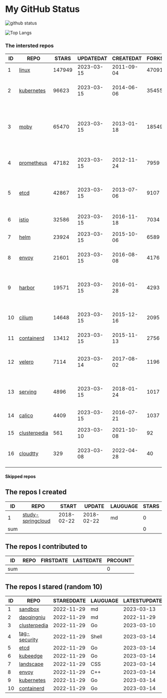 # My GitHub Status

<img src="https://github-readme-stats-1.yihong0618.vercel.app/api?username=daoqingniu&show_icons=true&&&hide_title=true&count_private=true" alt="github status" />

![Top Langs](https://github-readme-stats-1.yihong0618.vercel.app/api/top-langs/?username=daoqingniu&layout=compact)

<!--START_SECTION:github_repos-->
### The intersted repos
| ID |                              REPO                               | STARS  | UPDATEDAT  | CREATEDAT  | FORKSCOUNT |                                              DESCRIPTIONS                                              |
|----|-----------------------------------------------------------------|--------|------------|------------|------------|--------------------------------------------------------------------------------------------------------|
|  1 | [linux](https://github.com/torvalds/linux)                      | 147949 | 2023-03-15 | 2011-09-04 |      47091 | Linux kernel source tree                                                                               |
|  2 | [kubernetes](https://github.com/kubernetes/kubernetes)          |  96623 | 2023-03-15 | 2014-06-06 |      35455 | Production-Grade Container Scheduling and Management                                                   |
|  3 | [moby](https://github.com/moby/moby)                            |  65470 | 2023-03-15 | 2013-01-18 |      18549 | Moby Project - a collaborative project for the container ecosystem to assemble container-based systems |
|  4 | [prometheus](https://github.com/prometheus/prometheus)          |  47182 | 2023-03-15 | 2012-11-24 |       7959 | The Prometheus monitoring system and time series database.                                             |
|  5 | [etcd](https://github.com/etcd-io/etcd)                         |  42867 | 2023-03-15 | 2013-07-06 |       9107 | Distributed reliable key-value store for the most critical data of a distributed system                |
|  6 | [istio](https://github.com/istio/istio)                         |  32586 | 2023-03-15 | 2016-11-18 |       7034 | Connect, secure, control, and observe services.                                                        |
|  7 | [helm](https://github.com/helm/helm)                            |  23924 | 2023-03-15 | 2015-10-06 |       6589 | The Kubernetes Package Manager                                                                         |
|  8 | [envoy](https://github.com/envoyproxy/envoy)                    |  21601 | 2023-03-15 | 2016-08-08 |       4176 | Cloud-native high-performance edge/middle/service proxy                                                |
|  9 | [harbor](https://github.com/goharbor/harbor)                    |  19571 | 2023-03-15 | 2016-01-28 |       4293 | An open source trusted cloud native registry project that stores, signs, and scans content.            |
| 10 | [cilium](https://github.com/cilium/cilium)                      |  14648 | 2023-03-15 | 2015-12-16 |       2095 | eBPF-based Networking, Security, and Observability                                                     |
| 11 | [containerd](https://github.com/containerd/containerd)          |  13412 | 2023-03-15 | 2015-11-13 |       2756 | An open and reliable container runtime                                                                 |
| 12 | [velero](https://github.com/vmware-tanzu/velero)                |   7114 | 2023-03-14 | 2017-08-02 |       1196 | Backup and migrate Kubernetes applications and their persistent volumes                                |
| 13 | [serving](https://github.com/knative/serving)                   |   4896 | 2023-03-15 | 2018-01-24 |       1017 | Kubernetes-based, scale-to-zero, request-driven compute                                                |
| 14 | [calico](https://github.com/projectcalico/calico)               |   4409 | 2023-03-15 | 2016-07-21 |       1037 | Cloud native networking and network security                                                           |
| 15 | [clusterpedia](https://github.com/clusterpedia-io/clusterpedia) |    561 | 2023-03-10 | 2021-10-08 |         92 | The Encyclopedia of Kubernetes clusters                                                                |
| 16 | [cloudtty](https://github.com/cloudtty/cloudtty)                |    329 | 2023-03-08 | 2022-04-28 |         40 | A Friendly Kubernetes CloudShell (Web Terminal) !                                                      |



#### Skipped repos
<!--END_SECTION:github_repos-->

<!--START_SECTION:my_github-->
## The repos I created
| ID  |                                 REPO                                 |   START    |   UPDATE   | LAUGUAGE | STARS |
|-----|----------------------------------------------------------------------|------------|------------|----------|-------|
|   1 | [study-springcloud](https://github.com/daoqingniu/study-springcloud) | 2018-02-22 | 2018-02-22 | md       |     0 |
| sum |                                                                      |            |            |          |     0 |

## The repos I contributed to
| ID  | REPO | FIRSTDATE | LASTEDATE | PRCOUNT |
|-----|------|-----------|-----------|---------|
| sum |      |           |           |       0 |

## The repos I stared (random 10)
| ID |                              REPO                               | STAREDDATE | LAUGUAGE | LATESTUPDATE |
|----|-----------------------------------------------------------------|------------|----------|--------------|
|  1 | [sandbox](https://github.com/cncf/sandbox)                      | 2022-11-29 | md       | 2023-03-13   |
|  2 | [daoqingniu](https://github.com/daoqingniu/daoqingniu)          | 2022-11-29 | md       | 2022-11-29   |
|  3 | [clusterpedia](https://github.com/clusterpedia-io/clusterpedia) | 2022-11-29 | Go       | 2023-03-10   |
|  4 | [tag-security](https://github.com/cncf/tag-security)            | 2022-11-29 | Shell    | 2023-03-14   |
|  5 | [etcd](https://github.com/etcd-io/etcd)                         | 2022-11-29 | Go       | 2023-03-14   |
|  6 | [kubeedge](https://github.com/kubeedge/kubeedge)                | 2022-11-29 | Go       | 2023-03-14   |
|  7 | [landscape](https://github.com/cncf/landscape)                  | 2022-11-29 | CSS      | 2023-03-14   |
|  8 | [envoy](https://github.com/envoyproxy/envoy)                    | 2022-11-29 | C++      | 2023-03-14   |
|  9 | [kubernetes](https://github.com/kubernetes/kubernetes)          | 2022-11-29 | Go       | 2023-03-14   |
| 10 | [containerd](https://github.com/containerd/containerd)          | 2022-11-29 | Go       | 2023-03-14   |

<!--END_SECTION:my_github-->
